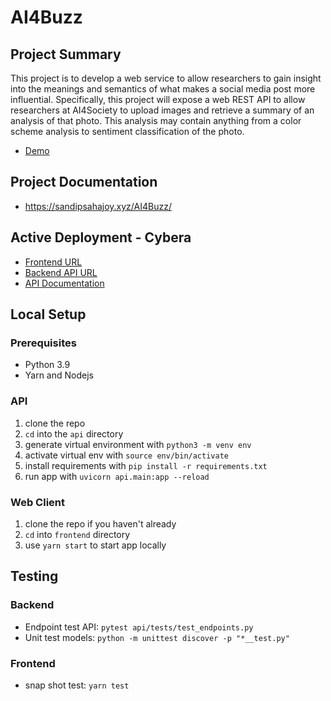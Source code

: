 # AI4Buzz

## Project Summary
This project is to develop a web service to allow researchers to gain insight into the meanings and semantics of what makes a social media post more influential. Specifically, this project will expose a web REST API to allow researchers at AI4Society to upload images and retrieve a summary of an analysis of that photo. This analysis may contain anything from a color scheme analysis to sentiment classification of the photo.
- <a href="https://cmput401.ca/projects/a3bc8e93-1275-434e-9e88-f4af38bb276c">Demo</a>

## Project Documentation
- https://sandipsahajoy.xyz/AI4Buzz/

## Active Deployment - Cybera
- <a href="http://[2605:fd00:4:1001:f816:3eff:fe67:1ff9]">Frontend URL</a>
- <a href="http://[2605:fd00:4:1001:f816:3eff:fe26:70dd]">Backend API URL</a>
- <a href="http://[2605:fd00:4:1001:f816:3eff:fe26:70dd]/docs">API Documentation</a>

## Local Setup
### Prerequisites
- Python 3.9
- Yarn and Nodejs

### API
1. clone the repo
2. `cd` into the `api` directory
3. generate virtual environment with `python3 -m venv env`
4. activate virtual env with `source env/bin/activate`
5. install requirements with `pip install -r requirements.txt`
6. run app with `uvicorn api.main:app --reload`

### Web Client
1. clone the repo if you haven't already
2. `cd` into `frontend` directory
3. use `yarn start` to start app locally

## Testing
### Backend
- Endpoint test API: `pytest api/tests/test_endpoints.py`
- Unit test models: `python -m unittest discover -p "*__test.py"`

### Frontend
- snap shot test: `yarn test`
